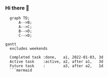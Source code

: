 ### Hi there 👋

<!--
**satoHBSS/satoHBSS** is a ✨ _special_ ✨ repository because its `README.md` (this file) appears on your GitHub profile.

Here are some ideas to get you started:

- 🔭 I’m currently working on ...
- 🌱 I’m currently learning ...
- 👯 I’m looking to collaborate on ...
- 🤔 I’m looking for help with ...
- 💬 Ask me about ...
- 📫 How to reach me: ...
- 😄 Pronouns: ...
- ⚡ Fun fact: ...
-->

```mermaid
  graph TD;
      A-->B;
      A-->C;
      B-->D;
      C-->D;
```

```mermaid
gantt
  excludes weekends

  Completed task :done,   a1, 2022-01-03, 3d
  Active task    :active, a2, after a1,   3d
  Future task    :        a3, after a2,   1d
  ```mermaid

